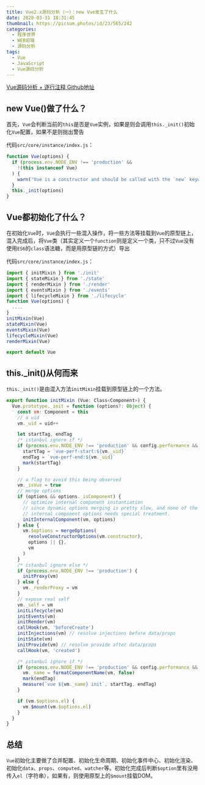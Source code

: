 ```yaml
---
title: Vue2.x源码分析（一）：new Vue发生了什么
date: 2020-03-31 18:31:45
thumbnail: https://picsum.photos/id/23/565/242
categories:
  - 程序世界
  - WEB前端
  - 源码分析
tags:
  - Vue
  - JavaScript
  - Vue源码分析
---
```


[Vue源码分析 + 逐行注释 Github地址](https://github.com/MuRongXiaoDouBi/vue2.x-analysis-comment)

## new Vue()做了什么？

首先，`Vue`会判断当前的`this`是否是`Vue`实例，如果是则会调用`this._init()`初始化`Vue`配置，如果不是则抛出警告

代码`src/core/instance/index.js`：

```javascript
function Vue(options) {
  if (process.env.NODE_ENV !== 'production' &&
    !(this instanceof Vue)
  ) {
    warn('Vue is a constructor and should be called with the `new` keyword')
  }
  this._init(options)
}
```
<!-- more -->

## Vue都初始化了什么？

在初始化`Vue`时，`Vue`会执行一些混入操作，将一些方法等挂载到`Vue`的原型链上，混入完成后，将`Vue`类（其实定义一个`function`则是定义一个类，只不过`Vue`没有使用`ES6`的`class`语法糖，而是用原型链的方式）导出

代码`src/core/instance/index.js`：

```javascript
import { initMixin } from './init'
import { stateMixin } from './state'
import { renderMixin } from './render'
import { eventsMixin } from './events'
import { lifecycleMixin } from './lifecycle'
function Vue(options) {
  ....
}
initMixin(Vue)
stateMixin(Vue)
eventsMixin(Vue)
lifecycleMixin(Vue)
renderMixin(Vue)

export default Vue
```

## this._init()从何而来

`this._init()`是由混入方法`initMixin`挂载到原型链上的一个方法。

```javascript
export function initMixin (Vue: Class<Component>) {
  Vue.prototype._init = function (options?: Object) {
    const vm: Component = this
    // a uid
    vm._uid = uid++

    let startTag, endTag
    /* istanbul ignore if */
    if (process.env.NODE_ENV !== 'production' && config.performance && mark) {
      startTag = `vue-perf-start:${vm._uid}`
      endTag = `vue-perf-end:${vm._uid}`
      mark(startTag)
    }

    // a flag to avoid this being observed
    vm._isVue = true
    // merge options
    if (options && options._isComponent) {
      // optimize internal component instantiation
      // since dynamic options merging is pretty slow, and none of the
      // internal component options needs special treatment.
      initInternalComponent(vm, options)
    } else {
      vm.$options = mergeOptions(
        resolveConstructorOptions(vm.constructor),
        options || {},
        vm
      )
    }
    /* istanbul ignore else */
    if (process.env.NODE_ENV !== 'production') {
      initProxy(vm)
    } else {
      vm._renderProxy = vm
    }
    // expose real self
    vm._self = vm
    initLifecycle(vm)
    initEvents(vm)
    initRender(vm)
    callHook(vm, 'beforeCreate')
    initInjections(vm) // resolve injections before data/props
    initState(vm)
    initProvide(vm) // resolve provide after data/props
    callHook(vm, 'created')

    /* istanbul ignore if */
    if (process.env.NODE_ENV !== 'production' && config.performance && mark) {
      vm._name = formatComponentName(vm, false)
      mark(endTag)
      measure(`vue ${vm._name} init`, startTag, endTag)
    }

    if (vm.$options.el) {
      vm.$mount(vm.$options.el)
    }
  }
}
```

## 总结

`Vue`初始化主要做了合并配置、初始化生命周期、初始化事件中心、初始化渲染、初始化`data`、`props`、`computed`、`watcher`等。初始化完成后判断`$option`里有没用传入`el`（字符串），如果有，则使用原型上的`$mount`挂载DOM。